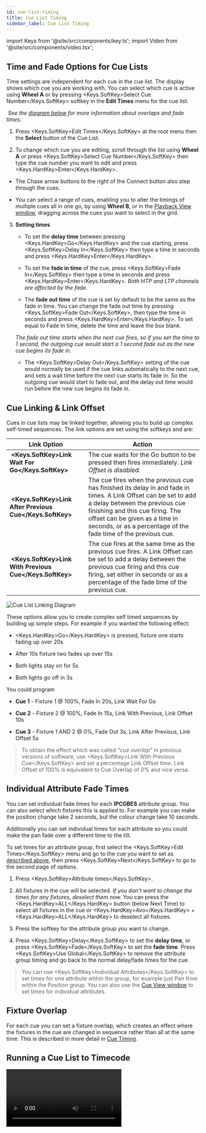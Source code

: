 ```yaml
---
id: cue-list-timing
title: Cue List Timing
sidebar_label: Cue List Timing
---
```


import Keys from '@site/src/components/key.ts';
import Video from '@site/src/components/video.tsx';

Time and Fade Options for Cue Lists
-----------------------------------

Time settings are independent for each cue in the cue list. The display
shows which cue you are working with. You can select which cue is active
using <strong>Wheel A</strong> or by pressing <Keys.SoftKey>Select Cue Number</Keys.SoftKey> softkey in the <strong>Edit Times</strong> menu for the cue list.

&nbsp;<em>See the [diagram below](#cue-linking--link-offset) for more information about overlaps and fade times.</em>

1. Press <Keys.SoftKey>Edit Times</Keys.SoftKey> at the root menu then the <strong>Select</strong> button
of the Cue List.

2. To change which cue you are editing, scroll through the list using <strong>Wheel A</strong> or press <Keys.SoftKey>Select Cue Number</Keys.SoftKey> then type the cue number you want to edit and press <Keys.HardKey>Enter</Keys.HardKey>.

  - The Chase arrow buttons to the right of the
Connect button also step through the cues.

  - You can select a range of cues, enabling you to alter the timings of
  multiple cues all in one go, by using <strong>Wheel B</strong>, or in the
  [Playback View window](editing-cue-lists.md#playback-view-window),
  dragging across the cues you want to select in the
  grid.

3. <strong>Setting times</strong>

    -   To set the <strong>delay time</strong> between pressing <Keys.HardKey>Go</Keys.HardKey> and the cue starting,
    press <Keys.SoftKey>Delay In</Keys.SoftKey> then type a time in seconds and press <Keys.HardKey>Enter</Keys.HardKey>.

    -   To set the <strong>fade in time</strong> of the cue, press <Keys.SoftKey>Fade In</Keys.SoftKey> then type a
    time in seconds and press <Keys.HardKey>Enter</Keys.HardKey>. *Both HTP and LTP channels are
    affected by the fade.*

    -   The <strong>fade out time</strong> of the cue is set by default to be the same as the
    fade in time. You can change the fade out time by pressing <Keys.SoftKey>Fade
    Out</Keys.SoftKey>, then type the time in seconds and press <Keys.HardKey>Enter</Keys.HardKey>. To set
    equal to Fade In time, delete the time and leave the box blank.

    *The fade out time starts when the next cue fires, so if you set the
    time to 1 second, the outgoing cue would start a 1 second fade out
    as the new cue begins its fade in.*

    -   The <Keys.SoftKey>Delay Out</Keys.SoftKey> setting of the cue would normally be used if the
    cue links automatically to the next cue, and sets a wait time
    before the next cue starts its fade in. So the outgoing cue would
    start to fade out, and the delay out time would run before the new
    cue begins its fade in.

Cue Linking & Link Offset
-------------------------

Cues in cue lists may be linked together, allowing you to build up
complex self-timed sequences. The link options are set using the
softkeys and are:

Link Option | Action
---|---
&nbsp;<strong><Keys.SoftKey>Link Wait For Go</Keys.SoftKey></strong> | The cue waits for the Go button to be pressed then fires immediately. <em>Link Offset is disabled.</em>
&nbsp;<strong><Keys.SoftKey>Link After Previous Cue</Keys.SoftKey></strong> | The cue fires when the previous cue has finished its delay in and fade in times. A Link Offset can be set to add a delay between the previous cue finishing and this cue firing. The offset can be given as a time in seconds, or as a percentage of the fade time of the previous cue.
&nbsp;<strong><Keys.SoftKey>Link With Previous Cue</Keys.SoftKey></strong> | The cue fires at the same time as the previous cue fires. A Link Offset can be set to add a delay between the previous cue firing and this cue firing, set either in seconds or as a percentage of the fade time of the previous cue.

![Cue List Linking Diagram](/docs/images/Cue-List-Linking-Diagram.png)

These options allow you to create complex
self timed sequences by building up simple steps. For example if you
wanted the following effect:

-   <Keys.HardKey>Go</Keys.HardKey> is pressed, fixture one starts fading up over 20s

-   After 10s fixture two fades up over 15s

-   Both lights stay on for 5s

-   Both lights go off in 3s

You could program

-   <strong>Cue 1</strong> - Fixture 1 @ 100%, Fade In 20s, Link Wait For Go

-   <strong>Cue 2</strong> - Fixture 2 @ 100%, Fade In 15s, Link With Previous, Link
    Offset 10s

-   <strong>Cue 3</strong> - Fixture 1 AND 2 @ 0%, Fade Out 3s, Link After Previous, Link
    Offset 5s

> To obtain the effect which was called <em>"cue overlap"</em> in previous versions of software, use <Keys.SoftKey>Link With Previous Cue</Keys.SoftKey> and set a percentage Link Offset time. Link Offset of 100% is equivalent to Cue Overlap of 0% and vice versa.

Individual Attribute Fade Times
-------------------------------

You can set individual fade times for each <strong>IPCGBES</strong> attribute group. You
can also select which fixtures this is applied to. For example you can
make the position change take 2 seconds, but the colour change take 10
seconds.

Additionally you can set individual times for each attribute so you
could make the pan fade over a different time to the tilt.

To set times for an attribute group, first select the <Keys.SoftKey>Edit Times</Keys.SoftKey> menu and
go to the cue you want to set as [described above](#time-and-fade-options-for-cue-lists), then press <Keys.SoftKey>Next</Keys.SoftKey>
to go to the second page of options.

1. Press <Keys.SoftKey>Attribute times</Keys.SoftKey>.

2. All fixtures in the cue will be selected. *If you don't want to
change the times for any fixtures, deselect them now.* You can press the
<Keys.HardKey>ALL</Keys.HardKey> button (below Next Time) to select all fixtures in the cue or
<Keys.HardKey>Avo</Keys.HardKey> + <Keys.HardKey>ALL</Keys.HardKey> to deselect all fixtures.

3. Press the softkey for the attribute group you want to change.

4. Press <Keys.SoftKey>Delay</Keys.SoftKey> to set the <strong>delay time</strong>, or press <Keys.SoftKey>Fade</Keys.SoftKey> to set
the <strong>fade time</strong>. Press <Keys.SoftKey>Use Global</Keys.SoftKey> to remove the attribute group
timing and go back to the normal delay/fade times for the cue.

>  You can use <Keys.SoftKey>Individual Attributes</Keys.SoftKey> to set times for one attribute
    within the group, for example just Pan from within the Position
    group. You can also use the [Cue View window](editing-cue-lists.md#editing-values-in-cue-view-window) to set times for
    individual attributes.

Fixture Overlap
---------------

For each cue you can set a fixture overlap, which creates an effect where 
the fixtures in the cue are changed in sequence rather than all at the 
same time. This is described in more detail in
[Cue Timing](../cues/cue-timing.md#fade-times-and-fixture-overlap).

Running a Cue List to Timecode
------------------------------

<Video videoId="1abZT_ffIvs" title="Recording Timecode" />

The console can run a cue list automatically to a timecode. This is very
useful for complex performances which must be exactly the same time
every time, or for unattended operation. Each step in the cue list is
assigned a time at which it will run.

> See also [Timelines](../timelines.md) which offer a more streamlined way of producing a show to timecode.

The console can have up to 4 separate timecode sources. For each, the
timecode can be read from the system clock, from an internal timecode
source, from MIDI, SMPTE or from Winamp. Internal timecode is useful for
programming a sequence which will later be triggered by an external
timecode source.

1. <strong>Connect</strong> the cue list for which you want to set timecode.

2. Press <Keys.SoftKey>Timecode</Keys.SoftKey> on the top-level menu.

3. Press <strong>softkey A</strong> to select Timecode 1-4, and <strong>softkey B</strong> to select the desired
timecode source.

4. Press <Keys.SoftKey>Record</Keys.SoftKey>.

5. Start the timecode source. *If using internal timecode, press
<Keys.SoftKey>Play</Keys.SoftKey> to start it.*

6. Press the red <Keys.HardKey>Go</Keys.HardKey> button to step each cue at the time you wish the
cue to start.

7. Press <Keys.SoftKey>Record</Keys.SoftKey> when you have finished.

To play back a timecoded cue list, press <Keys.SoftKey>Connected Cue Lists</Keys.SoftKey> on the
Timecode menu and select the cue list which is to be played. Then press
<Keys.SoftKey>Timer Disabled/Enabled</Keys.SoftKey> to enable the timecode input.

When you start the timecode source (or press <Keys.SoftKey>Play</Keys.SoftKey> if using internal
timecode), each cue will fire as the timecode matches its programmed
time.

In order to edit a cue's timecode, select the cue's timecode cell in Playback View
and enter the correct time, or - using the menu buttons - press <Keys.SoftKey>Edit Times</Keys.SoftKey>,
enter the cue number, toggle to the 3^rd^ page of this menu with <Keys.SoftKey>Next</Keys.SoftKey>, click
<Keys.SoftKey>Timecode = </Keys.SoftKey> and enter the new timestamp.


![Playback View Window showing timecoded cues](/docs/images/Playback-View-Window-showing-timecoded-cues.png)

While editing a time you can also use <strong>Wheel B</strong> to select multiple cues,
and use the softkey options to enter a value to change the time of all
the cues: <Keys.SoftKey>Timecode = </Keys.SoftKey> sets the timecode directly while a value set with <Keys.SoftKey>Offset = </Keys.SoftKey> 
can be used in <Keys.SoftKey>Add + </Keys.SoftKey> or <Keys.SoftKey>Subtract - </Keys.SoftKey>, to shift all selected timestamps by this timespan.

You can open a timecode display window for each of the four possible
sources to show you the incoming timecode - double press <Keys.HardKey>Open/View</Keys.HardKey> 
then press <Keys.SoftKey>Timecode x</Keys.SoftKey> (where x is 1 to 4) from the workspace select buttons.

![Timecode 1 Workspace Window](/docs/images/Timecode-1-Workspace-Window.png)
